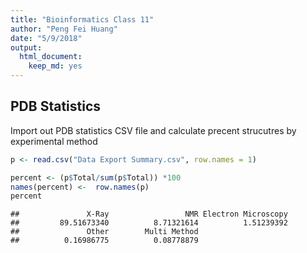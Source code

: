 ```yaml
---
title: "Bioinformatics Class 11"
author: "Peng Fei Huang"
date: "5/9/2018"
output: 
  html_document: 
    keep_md: yes
---
```





## PDB Statistics 

Import out PDB statistics CSV file and calculate precent strucutres by experimental method 

```r
p <- read.csv("Data Export Summary.csv", row.names = 1)
```



```r
percent <- (p$Total/sum(p$Total)) *100
names(percent) <-  row.names(p)
percent
```

```
##               X-Ray                 NMR Electron Microscopy 
##         89.51673340          8.71321614          1.51239392 
##               Other        Multi Method 
##          0.16986775          0.08778879
```























